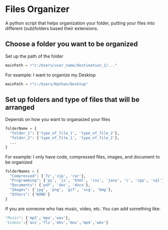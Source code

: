 # Files Organizer
A python script that helps organization your folder, putting your files into different (sub)folders based their extensions.

## Choose a folder you want to be organized
Set up the path of the folder
``` python
mainPath = r"c:/Users/user_name/destination_1/..."
```
For example: I want to organize my Desktop
``` python
mainPath = r"c:/Users/Nathan/Desktop"
```
## Set up folders and type of files that will be arranged
Depends on how you want to organaized your files
``` python
folderName = {
  "folder_1": {'type_of_file_1', 'type_of_file_2'},
  "folder_2": {'type_of_file_1', 'type_of_file_2'},
  ...
}
```
For example: I only have code, compressed files, images, and document to be organized
``` python
folderNames = {
  "Compressed": {'7z','zip', 'rar'},
  "Programming": {'py', 'js', 'html', 'css', 'java', 'c', 'cpp', 'sql'},
  "Documents": {'pdf', 'doc', 'docx'},
  "Images": {'jpg', 'png', 'gif', 'svg', 'bmg'},
  "Others": {'NONE'}
}
```
If you are someone who has music, video, etc. You can add something like:
``` python
"Music": {'mp3','mpa','wav'},
'Videos':{'avi','flv','mkv','mov','mp4','wmv'}
```
